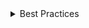 <details>
<summary>
 Best Practices
</summary>

### Do

- Dialog boxes consist of a header (`DialogTitle`), body (`DialogBody`), and footer (`DialogActions`).
- Validate that people’s entries are acceptable before closing the dialog. Show an inline validation error near the field they must correct.
- Modal dialogs should be used very sparingly—only when it’s critical that people make a choice or provide information before they can proceed. Thee dialogs are generally used for irreversible or potentially destructive tasks. They’re typically paired with an overlay without a light dismiss.

### Don't

- Don't use more than three buttons between `DialogActions`.
- Don't open a Dialog from a Dialog
- Don't use a Dialog with no focusable elements
</details>
